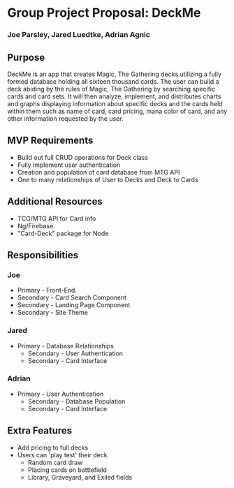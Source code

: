 # Group Project Proposal: DeckMe
### Joe Parsley, Jared Luedtke, Adrian Agnic

## Purpose
DeckMe is an app that creates Magic, The Gathering decks utilizing a fully formed database holding all sixteen thousand cards. The user can build a deck abiding by the rules of Magic, The Gathering by searching specific cards and card sets. It will then analyze, implement, and distributes charts and graphs displaying information about specific decks and the cards held within them such as name of card, card pricing, mana color of card, and any other information requested by the user.

## MVP Requirements
* Build out full CRUD operations for Deck class
* Fully implement user authentication
* Creation and population of card database from MTG API
* One to many relationships of User to Decks and Deck to Cards

## Additional Resources
* TCG/MTG API for Card info
* Ng/Firebase
* "Card-Deck" package for Node

## Responsibilities
### Joe
  * Primary - Front-End.
  * Secondary - Card Search Component
  * Secondary - Landing Page Component
  * Secondary - Site Theme
### Jared
* Primary - Database Relationships
  * Secondary - User Authentication
  * Secondary - Card Interface
### Adrian
* Primary - User Authentication
  * Secondary - Database Population
  * Secondary - Card Interface


## Extra Features
* Add pricing to full decks
* Users can 'play test' their deck
  * Random card draw
  * Placing cards on battlefield
  * Library, Graveyard, and Exiled fields
